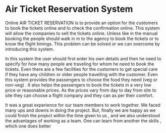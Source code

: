 # Air Ticket Reservation System
Online AIR TICKET RESERVATION is to provide an option for the 
customers to book the tickets online and to check the confirmation 
online. This system will allow the companies to sell the tickets online. 
Unless like in the manual booking the people should walk in in to the 
agency to book the tickets or to know the flight timings. This 
problem can be solved or we can overcome by introducing this 
system.

In this system the user should first enter his own details and then he 
need to specify for how many people are traveling for whom he need 
to book the tickets. Even there are a few facilities for the customers 
to get special care if they have any children or older people travelling 
with the customer. Even this system provides the passengers to 
choose the food they need (veg or non-veg) . It also helps the 
passengers to book the tickets in a very low price or reasonable 
prices. As the prices vary from day to day from site to site they can 
choose a flight company and they can as per their comfort.

It was a great experience for our team members to 
work together. We faced many ups and downs in doing 
the project. But, finally we are happy as we could 
finish the project within the time given to us , and we 
also understood the advantages of working as a team. 
One can learn from another the skills , which one does 
better
